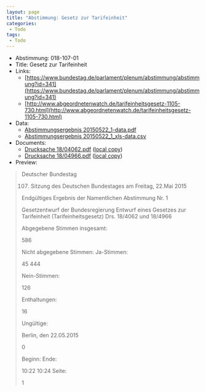 ```yaml
---
layout: page
title: "Abstimmung: Gesetz zur Tarifeinheit"
categories:
 - Todo
tags:
 - Todo
---
```


* Abstimmung: 018-107-01
* Title: Gesetz zur Tarifeinheit
* Links: 
    * [https://www.bundestag.de/parlament/plenum/abstimmung/abstimmung?id=341](https://www.bundestag.de/parlament/plenum/abstimmung/abstimmung?id=341)
    * [http://www.abgeordnetenwatch.de/tarifeinheitsgesetz-1105-730.html](http://www.abgeordnetenwatch.de/tarifeinheitsgesetz-1105-730.html)
* Data: 
    * [Abstimmungsergebnis 20150522_1-data.pdf](/res/abstimmungsliste/20150522_1-data.pdf)
    * [Abstimmungsergebnis 20150522_1_xls-data.csv](/res/abstimmungsliste/analyses/20150522_1_xls-data.csv)
* Documents: 
    * [Drucksache 18/04062.pdf](http://dip21.bundestag.de/dip21/btd/18/040/1804062.pdf) ([local copy](/res/abstimmungsdaten/018-107-01/1804062.pdf))
    * [Drucksache 18/04966.pdf](http://dip21.bundestag.de/dip21/btd/18/049/1804966.pdf) ([local copy](/res/abstimmungsdaten/018-107-01/1804966.pdf))
* Preview: 
> Deutscher Bundestag
> 
> 107. Sitzung des Deutschen Bundestages
> am Freitag, 22.Mai 2015
> 
> Endgültiges Ergebnis der Namentlichen Abstimmung Nr. 1
> 
> Gesetzentwurf der Bundesregierung
> Entwurf eines Gesetzes zur Tarifeinheit (Tarifeinheitsgesetz)
> Drs. 18/4062 und 18/4966
> 
> Abgegebene Stimmen insgesamt:
> 
> 586
> 
> Nicht abgegebene Stimmen:
> Ja-Stimmen:
> 
> 45
> 444
> 
> Nein-Stimmen:
> 
> 126
> 
> Enthaltungen:
> 
> 16
> 
> Ungültige:
> 
> Berlin, den 22.05.2015
> 
> 0
> 
> Beginn:
> Ende:
> 
> 10:22
> 10:24
> Seite:
> 
> 1
> 
> 
